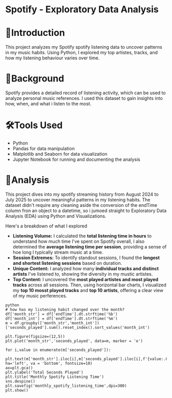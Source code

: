 # Spotify - Exploratory Data Analysis

# 📃Introduction
This project analyzes my Spotify spotify listening data to uncover patterns in my music habits. Using Python, I explored my top artistes, tracks, and how my listening behaviour varies over time.

# 🧵Background
Spotify provides a detailed record of listening activity, which can be used to analyze personal music references. I used this dataset to gain insights into how, when, and what i listen to the most.

# 🛠Tools Used
- Python
- Pandas for data manipulation
- Matplotlib and Seaborn for data visualization
- Jupyter Notebook for running and documenting the analysis

# 📍Analysis
This project dives into my spotify streaming history from August 2024 to July 2025 to uncover meaningful patterns in my listening habits. The dataset didn't require any cleaning aside the conversion of the endTime column fron an object to a datetime, so i jumoed straight to Exploratory Data Analysis (EDA) using Python and Visualizations.

Here's a breakdown of what I explored
- **Listening Volume:** I calculated the **total listening time in hours** to understand how much time I've spent on Spotify overall, I also determined the **average listening time per session**, providing a sense of hoe long I typically stream music at a time.
- **Session Extremes:** To identify standout sessions, I found the **longest and shortest listening sessions** based on duration.
- **Unique Content:** I analyzed how many **individual tracks and distinct artists** I've listened to, showing the diversity in my mustic artistes.
- **Top Content:** I uncovered the **most played artistes and most played tracks** across all sessions. Then, using horizontal bar charts, I visualized my **top 10 mosst played tracks** and **top 10 artists**, offering a clear view of my music perferences.

```
python
# how has my listening habit changed over the month?
df['month_str'] = df['endTime'].dt.strftime('%b')
df['month_int'] = df['endTime'].dt.strftime('%m')
m = df.groupby(['month_str','month_int'])['seconds_played'].sum().reset_index().sort_values('month_int')

plt.figure(figsize=(12,5))
plt.plot('month_str','seconds_played', data=m, marker = 'o')

for i,value in enumerate(m['seconds_played']):
    plt.text(m['month_str'].iloc[i],m['seconds_played'].iloc[i],f'{value:.0f}', ha='left', va = 'bottom', fontsize=10)
ax=plt.gca()
plt.ylabel('Total Seconds Played')
plt.title('Monthly Spotify Listening Time')
sns.despine()
plt.savefig('monthly_spotify_listening_time',dpi=300)
plt.show()
```
